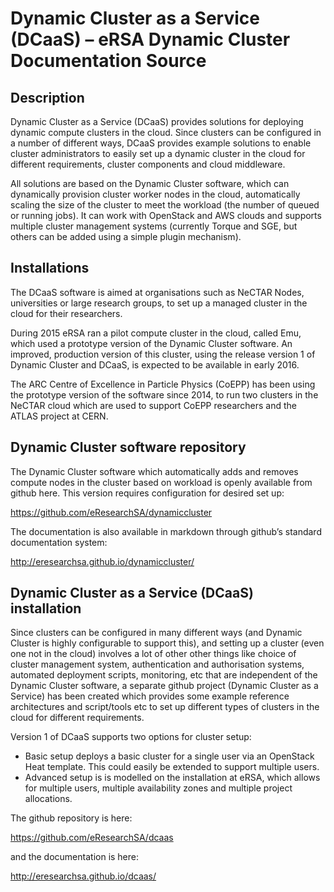 
# Dynamic Cluster as a Service (DCaaS) – eRSA Dynamic Cluster Documentation Source 

## Description

Dynamic Cluster as a Service (DCaaS) provides solutions for deploying dynamic compute clusters in the cloud. 
Since clusters can be configured in a number of different ways, DCaaS provides example solutions to enable cluster administrators to easily set up a dynamic cluster in the cloud for different requirements, cluster components and cloud middleware.

All solutions are based on the Dynamic Cluster software, which can dynamically provision cluster worker nodes in the cloud, automatically scaling the size of the cluster to meet the workload (the number of queued or running jobs). It can work with OpenStack and AWS clouds and supports multiple cluster management systems (currently Torque and SGE, but others can be added using a simple plugin mechanism). 


## Installations

The DCaaS software is aimed at organisations such as NeCTAR Nodes, universities or large research groups, to set up a managed cluster in the cloud for their researchers.

During 2015 eRSA ran a pilot compute cluster in the cloud, called Emu, which used a prototype version of the Dynamic Cluster software. An improved, production version of this cluster, using the release version 1 of Dynamic Cluster and DCaaS, is expected to be available in early 2016. 

The ARC Centre of Excellence in Particle Physics (CoEPP) has been using the prototype version of the software since 2014, to run two clusters in the NeCTAR cloud which are used to support CoEPP researchers and the ATLAS project at CERN.


## Dynamic Cluster software repository

The Dynamic Cluster software which automatically adds and removes compute nodes in the cluster based on workload is openly available from github here. This version requires configuration for desired set up:

<https://github.com/eResearchSA/dynamiccluster>

The documentation is also available in markdown through github’s standard documentation system:

<http://eresearchsa.github.io/dynamiccluster/>


## Dynamic Cluster as a Service (DCaaS) installation 

Since clusters can be configured in many different ways (and Dynamic Cluster is highly configurable to support this), and setting up a cluster (even one not in the cloud) involves a lot of other other things like choice of cluster management system, authentication and authorisation systems, automated deployment scripts, monitoring, etc that are independent of the Dynamic Cluster software, a separate github project (Dynamic Cluster as a Service) has been created which provides some example reference architectures and script/tools etc to set up different types of clusters in the cloud for different requirements.

Version 1 of DCaaS supports two options for cluster setup:

 * Basic setup deploys a basic cluster for a single user via an OpenStack Heat template. This could easily be extended to support multiple users.
 * Advanced setup is is modelled on the installation at eRSA, which allows for multiple users, multiple availability zones and multiple project allocations. 

The github repository is here:

<https://github.com/eResearchSA/dcaas>

and the documentation is here:

<http://eresearchsa.github.io/dcaas/>

